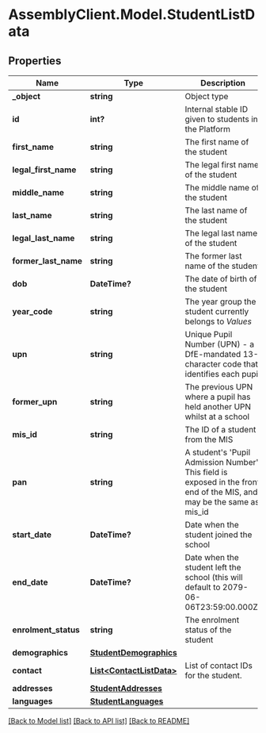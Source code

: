 # AssemblyClient.Model.StudentListData
## Properties

Name | Type | Description | Notes
------------ | ------------- | ------------- | -------------
**_object** | **string** | Object type | [optional] 
**id** | **int?** | Internal stable ID given to students in the Platform | [optional] 
**first_name** | **string** | The first name of the student | [optional] 
**legal_first_name** | **string** | The legal first name of the student | [optional] 
**middle_name** | **string** | The middle name of the student | [optional] 
**last_name** | **string** | The last name of the student | [optional] 
**legal_last_name** | **string** | The legal last name of the student | [optional] 
**former_last_name** | **string** | The former last name of the student | [optional] 
**dob** | **DateTime?** | The date of birth of the student | [optional] 
**year_code** | **string** | The year group the student currently belongs to *Values*  |Value|Description| |- --|- --| |&#x60;N1&#x60;|Nursery first year| |&#x60;N2&#x60;|Nursery second year| |&#x60;R&#x60;|Reception| |&#x60;1&#x60;|Year 1| |&#x60;2&#x60;|Year 2| |&#x60;3&#x60;|Year 3| |&#x60;4&#x60;|Year 4| |&#x60;5&#x60;|Year 5| |&#x60;6&#x60;|Year 6| |&#x60;7&#x60;|Year 7| |&#x60;8&#x60;|Year 8| |&#x60;9&#x60;|Year 9| |&#x60;10&#x60;|Year 10| |&#x60;11&#x60;|Year 11| |&#x60;12&#x60;|Year 12| |&#x60;13&#x60;|Year 13|  | [optional] 
**upn** | **string** | Unique Pupil Number (UPN) - a DfE-mandated 13-character code that identifies each pupil | [optional] 
**former_upn** | **string** | The previous UPN where a pupil has held another UPN whilst at a school | [optional] 
**mis_id** | **string** | The ID of a student from the MIS | [optional] 
**pan** | **string** | A student&#39;s &#39;Pupil Admission Number&#39;. This field is exposed in the front end of the MIS, and may be the same as mis_id | [optional] 
**start_date** | **DateTime?** | Date when the student joined the school | [optional] 
**end_date** | **DateTime?** | Date when the student left the school (this will default to 2079-06-06T23:59:00.000Z) | [optional] 
**enrolment_status** | **string** | The enrolment status of the student | [optional] 
**demographics** | [**StudentDemographics**](StudentDemographics.md) |  | [optional] 
**contact** | [**List&lt;ContactListData&gt;**](ContactListData.md) | List of contact IDs for the student. | [optional] 
**addresses** | [**StudentAddresses**](StudentAddresses.md) |  | [optional] 
**languages** | [**StudentLanguages**](StudentLanguages.md) |  | [optional] 

[[Back to Model list]](../README.md#documentation-for-models) [[Back to API list]](../README.md#documentation-for-api-endpoints) [[Back to README]](../README.md)

